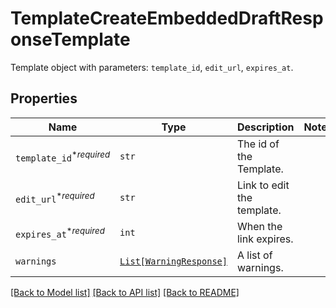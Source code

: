 # TemplateCreateEmbeddedDraftResponseTemplate

Template object with parameters: `template_id`, `edit_url`, `expires_at`.

## Properties
Name | Type | Description | Notes
------------ | ------------- | ------------- | -------------
| `template_id`<sup>*_required_</sup> | ```str``` |  The id of the Template.  |  |
| `edit_url`<sup>*_required_</sup> | ```str``` |  Link to edit the template.  |  |
| `expires_at`<sup>*_required_</sup> | ```int``` |  When the link expires.  |  |
| `warnings` | [```List[WarningResponse]```](WarningResponse.md) |  A list of warnings.  |  |

[[Back to Model list]](../README.md#documentation-for-models) [[Back to API list]](../README.md#documentation-for-api-endpoints) [[Back to README]](../README.md)

